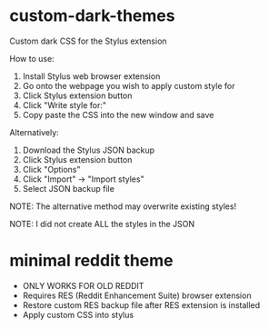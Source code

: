 # custom-dark-themes
Custom dark CSS for the Stylus extension

How to use:
1. Install Stylus web browser extension 
2. Go onto the webpage you wish to apply custom style for
3. Click Stylus extension button
4. Click "Write style for:" 
5. Copy paste the CSS into the new window and save

Alternatively:
1. Download the Stylus JSON backup
2. Click Stylus extension button
3. Click "Options"
4. Click "Import" -> "Import styles"
5. Select JSON backup file

NOTE: The alternative method may overwrite existing styles! 

NOTE: I did not create ALL the styles in the JSON


# minimal reddit theme
- ONLY WORKS FOR OLD REDDIT
- Requires RES (Reddit Enhancement Suite) browser extension
- Restore custom RES backup file after RES extension is installed
- Apply custom CSS into stylus
